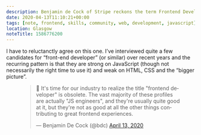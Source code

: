 ```yaml
---
description: Benjamin de Cock of Stripe reckons the term Frontend Developer is obsolete 
date: 2020-04-13T11:10:21+00:00
tags: [note, frontend, skills, community, web, development, javascript]
location: Glasgow
noteTitle: 1586776200
---
```

I have to reluctanctly agree on this one. I’ve interviewed quite a few candidates for “front-end developer” (or similar) over recent years and the recurring pattern is that they are strong on JavaScript (though not necessarily the right time to use it) and weak on HTML, CSS and the “bigger picture”.

<figure>

<blockquote class="twitter-tweet"><p lang="en" dir="ltr">🧵 It&#39;s time for our industry to realize the title &quot;frontend developer&quot; is obsolete. The vast majority of these profiles are actually &quot;JS engineers&quot;, and they&#39;re usually quite good at it, but they&#39;re not as good at all the other things contributing to great frontend experiences.</p>&mdash; Benjamin De Cock (@bdc) <a href="https://twitter.com/bdc/status/1249597086007345157?ref_src=twsrc%5Etfw">April 13, 2020</a></blockquote> <script async src="https://platform.twitter.com/widgets.js" charset="utf-8"></script>

</figure>
